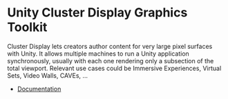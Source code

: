 # Unity Cluster Display Graphics Toolkit

Cluster Display lets creators author content for very large pixel surfaces with Unity. It allows multiple machines to run a Unity application synchronously, usually with each one rendering only a subsection of the total viewport. Relevant use cases could be Immersive Experiences, Virtual Sets, Video Walls, CAVEs, ...

* [Documentation](Documentation~/index.md)
